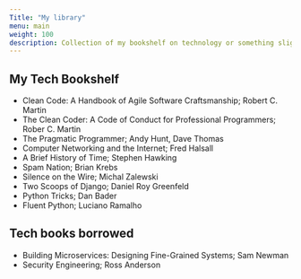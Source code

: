 ```yaml
---
Title: "My library"
menu: main
weight: 100
description: Collection of my bookshelf on technology or something slightly related. Maybe thoughts of them as well someday.
---
```


## My Tech Bookshelf

* Clean Code: A Handbook of Agile Software Craftsmanship; Robert C. Martin
* The Clean Coder: A Code of Conduct for Professional Programmers; Rober C. Martin
* The Pragmatic Programmer; Andy Hunt, Dave Thomas
* Computer Networking and the Internet; Fred Halsall
* A Brief History of Time; Stephen Hawking
* Spam Nation; Brian Krebs
* Silence on the Wire; Michal Zalewski
* Two Scoops of Django; Daniel Roy Greenfeld
* Python Tricks; Dan Bader
* Fluent Python; Luciano Ramalho

## Tech books borrowed

* Building Microservices: Designing Fine-Grained Systems; Sam Newman
* Security Engineering; Ross Anderson

